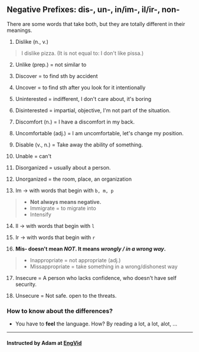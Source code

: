 ## Negative Prefixes: dis-, un-, in/im-, il/ir-, non-

There are some words that take both, but they are totally different in their meanings.

1. Dislike (n., v.)
> I dislike pizza. (It is not equal to: I don't like pissa.)

2. Unlike (prep.) = not similar to 

3. Discover = to find sth by accident

4. Uncover = to find sth after you look for it intentionally

5. Uninterested = indifferent, I don't care about, it's boring

6. Disinterested = impartial, objective, I'm not part of the situation.

7. Discomfort (n.) = I have a discomfort in my back.

8. Uncomfortable (adj.) = I am uncomfortable, let's change my position.

9. Disable (v., n.) = Take away the ability of something.

10. Unable = can't

11. Disorganized = usually about a person.

12. Unorganized = the room, place, an organization

13. Im -> with words that begin with `b, m, p`
> - **Not always means negative.**
> - Immigrate = to migrate into
> - Intensify
	
14. Il -> with words that begin with `l`

15. Ir -> with words that begin with `r`

16. **Mis- doesn't mean *NOT*. It means *wrongly / in a wrong way*.**
> - Inappropriate = not appropriate (adj.)
> - Missappropriate = take something in a wrong/dishonest way

17. Insecure = A person who lacks confidence, who doesn't have self security.

18. Unsecure = Not safe. open to the threats.

### How to know about the differences?

- You have to **feel** the language. How? By reading a lot, a lot, alot, ...

---
#### Instructed by Adam at [EngVid](www.engvid.com)
